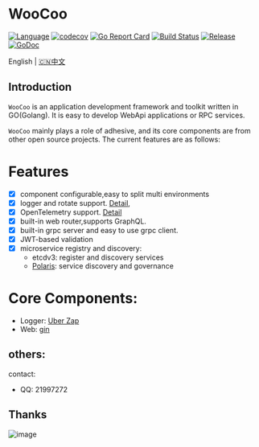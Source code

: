 # WooCoo

[![Language](https://img.shields.io/badge/Language-Go-blue.svg)](https://golang.org/)
[![codecov](https://codecov.io/gh/tsingsun/woocoo/branch/master/graph/badge.svg)](https://codecov.io/gh/tsingsun/woocoo)
[![Go Report Card](https://goreportcard.com/badge/github.com/tsingsun/woocoo)](https://goreportcard.com/report/github.com/tsingsun/woocoo)
[![Build Status](https://github.com/tsingsun/woocoo/actions/workflows/gotest.yml/badge.svg?branch=master)](https://github.com/tsingsun/woocoo/actions?query=branch%3Amaster)
[![Release](https://img.shields.io/github/release/tsingsun/woocoo.svg?style=flat-square)](https://github.com/tsingsun/woocoo/releases)
[![GoDoc](https://pkg.go.dev/badge/github.com/tsingsun/woocoo?status.svg)](https://pkg.go.dev/github.com/tsingsun/woocoo?tab=doc)

English | [🇨🇳中文](README_ZH.md)

## Introduction

`WooCoo` is an application development framework and toolkit written in GO(Golang). It is easy to develop WebApi applications or RPC services.

`WooCoo` mainly plays a role of adhesive, and its core components are from other open source projects. 
The current features are as follows:

# Features
- [x] component configurable,easy to split multi environments
- [X] logger and rotate support. [Detail](docs/logger.md),
- [X] OpenTelemetry support. [Detail](docs/otel.md)
- [X] built-in web router,supports GraphQL.
- [X] built-in grpc server and easy to use grpc client.
- [X] JWT-based validation
- [X] microservice registry and discovery: 
  - etcdv3: register and discovery services 
  - [Polaris](https://github.com/polarismesh/polaris): service discovery and governance

# Core Components:

- Logger: [Uber Zap](http://go.uber.org/zap)
- Web: [gin](http://github.com/gin-gonic/gin)

## others:

contact:
- QQ: 21997272

## Thanks

![image](https://resources.jetbrains.com/storage/products/company/brand/logos/jb_beam.svg)